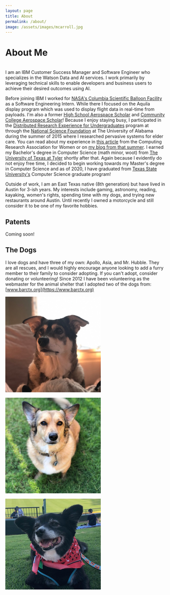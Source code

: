 ```yaml
---
layout: page
title: About
permalink: /about/
image: /assets/images/mcarroll.jpg
---
```


# About Me

<br />
I am an IBM Customer Success Manager and Software Engineer who specializes in the Watson Data and AI services. I work primarily by leveraging technical skills to enable developers and business users to achieve their desired outcomes using AI.

Before joining IBM I worked for [NASA's Columbia Scientific Balloon Facility](http://www.csbf.nasa.gov) as a Software Engineering Intern. While there I focused on the Aquila display program which was used to display flight data in real-time from payloads. I'm also a former [High School Aerospace Scholar](https://www.nasa.gov/centers/johnson/stem/High_School_Aerospace_Scholars.html) and [Community College Aerospace Scholar](https://www.nasa.gov/centers/johnson/stem/NASA_Community_College_Aerospace_Scholars.html)! Because I enjoy staying busy, I participated in the [Distributed Research Experience for Undergraduates](https://cra.org/cra-wp/dreu/) program at through the [National Science Foundation](http://www.nsf.gov) at The University of Alabama during the summer of 2015 where I researched pervasive systems for elder care. You can read about my experience in [this article](https://cra.org/profiles-women-computing-morgan-carroll/) from the Computing Research Association for Women or on [my blog from that summer](https://mcarroll15.weebly.com/). I earned my Bachelor's degree in Computer Science (math minor, woot) from [The University of Texas at Tyler](http://www.uttyler.edu) shortly after that. Again because I evidently do not enjoy free time, I decided to begin working towards my Master's degree in Computer Science and as of 2020, I have graduated from [Texas State University's](https://www.txstate.edu/) Computer Science graduate program!

Outside of work, I am an East Texas native (8th generation) but have lived in Austin for 3-ish years. My interests include gaming, astronomy, reading, kayaking, women's rights, spending time with my dogs, and trying new restaurants around Austin. Until recently I owned a motorcycle and still consider it to be one of my favorite hobbies.

## Patents
Coming soon!


## The Dogs

I love dogs and have three of my own: Apollo, Asia, and Mr. Hubble. They are all rescues, and I would highly encourage anyone looking to add a furry member to their family to consider adopting. If you can't adopt, consider donating or volunteering! Since 2012 I have been volunteering as the webmaster for the animal shelter that I adopted two of the dogs from: [www.barctx.org](https://www.barctx.org)

!["Apollo was born in 2009, and I adopted her when she was only 6 weeks old. She likes to follow me everywhere I go!"](/assets/images/dogs-apollo.jpg)

!["Mr. Hubble is the most sociable of the three. He even has his own Instagram account: @mrhubble He was born in 2012 and I adopted him in 2013 after he was found roaming the streets."](/assets/images/dogs-mrhubble.jpeg)

!["The newest edition, Asia! My husband and I adopted her in 2019, and as of 2020 she is 12 years young. She loves sleeping and snacking, as we all do."](/assets/images/dogs-asia.png)
